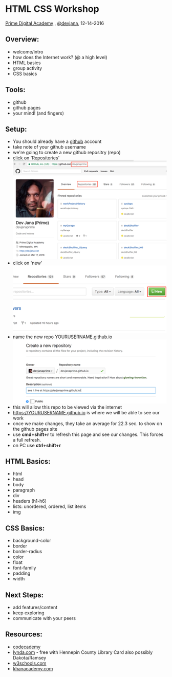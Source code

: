 HTML CSS Workshop
=================
[Prime Digital Academy](https://primeacademy.io)
, [@devjana](https://twitter.com/devjana), 12-14-2016

Overview:
---------
* welcome/intro
* how does the Internet work? (@ a high level)
* HTML basics
* group activity
* CSS basics

Tools:
------
* github
* github pages
* your mind! (and fingers)

Setup:
------
* You should already have a [github](https://github.com) account
* take note of your github username
* we're going to create a new github repositry (repo)
* click on 'Repositories'
![github profile](images/githubProfile.png)
* click on 'new'
![new repo](images/newRepo.png)
* name the new repo YOURUSERNAME.github.io
![name repo](images/nameRepo.png)
* this will allow this repo to be viewed via the internet
* https://YOURUSERNAME.github.io is where we will be able to see our work
* once we make changes, they take an average for 22.3 sec. to show on the github pages site
* use <b>cmd+shift+r</b> to refresh this page and see our changes. This forces a full refresh.
* on PC use <b>ctrl+shift+r</b>

HTML Basics:
------------
* html
* head
* body
* paragraph
* div 
* headers (h1-h6) 
* lists: unordered, ordered, list items
* img

CSS Basics:
-----------
* background-color
* border
* border-radius
* color
* float
* font-family
* padding
* width

Next Steps:
-----------
* add features/content
* keep exploring
* communicate with your peers

Resources:
----------
* [codecademy](https://codecademy.com)
* [lynda.com](https://lynda.com) - free with Hennepin County Library Card also possibly Dakota/Ramsey
* [w3schools.com](http://www.w3schools.com)
* [khanacademy.com](http://www.khanacademy.com)
